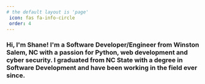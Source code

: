 ```yaml
---
# the default layout is 'page'
 icon: fas fa-info-circle
 order: 4
---
```




### Hi, I'm Shane! I'm a Software Developer/Engineer from Winston Salem, NC with a passion for Python, web development and cyber security. I graduated from NC State with a degree in Software Development and have been working in the field ever since.

###